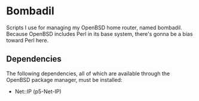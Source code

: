 # Bombadil

Scripts I use for managing my OpenBSD home router, named bombadil.  Because
OpenBSD includes Perl in its base system, there's gonna be a bias toward Perl
here.

## Dependencies

The following dependencies, all of which are available through the OpenBSD
package manager, must be installed:

- Net::IP (p5-Net-IP)
